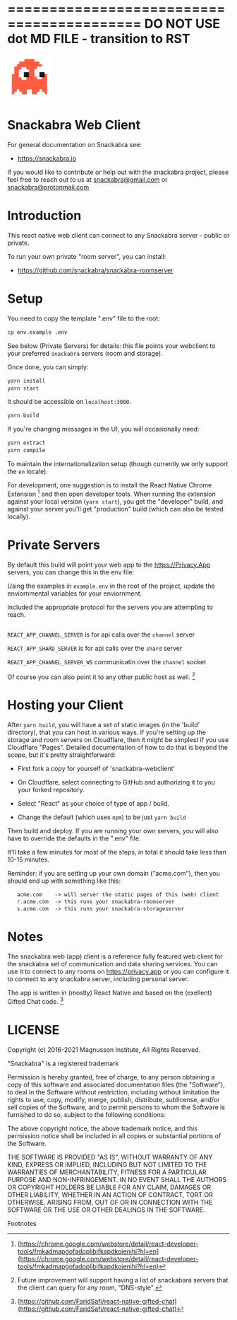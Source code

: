 
==========================================
DO NOT USE dot MD FILE - transition to RST
==========================================



<img style="height: 100px" src="snackabra.svg">


 Snackabra Web Client
======================

For general documentation on Snackabra see:

* https://snackabra.io

If you would like to contribute or help out with the snackabra
project, please feel free to reach out to us at snackabra@gmail.com or
snackabra@protonmail.com


Introduction
============

This react native web client can connect to any Snackabra server -
public or private.

To run your own private "room server", you can install:

* https://github.com/snackabra/snackabra-roomserver


Setup
=====

You need to copy the template ".env" file to the root:

``` bash
cp env.example .env
```
See below (Private Servers) for details: this file points your
webclient to your preferred ``snackabra`` servers (room and storage).

Once done, you can simply:

``` bash
yarn install
yarn start
```

It should be accessible on ``localhost:3000``.


``` bash
yarn build
```


If you're changing messages in the UI, you will occasionally need:

``` bash
yarn extract
yarn compile
```

To maintain the internationalization setup (though currently we
only support the ``en`` locale).

For development, one suggestion is to install the React Native Chrome
Extension [^1] and then open developer tools. When running the
extension against your local version (``yarn start``), you get the
"developer" build, and against your server you'll get "production"
build (which can also be tested locally).



Private Servers
===============

By default this build will point your web app to the
https://Privacy.App servers, you can change this in the env file:

Using the examples in ``example.env`` in the root of the project, update
the enviornmental variables for your enviornment.

Included the appropriate protocol for the servers you are attempting to reach. 

```
```

``REACT_APP_CHANNEL_SERVER`` is for api calls over the ``channel`` server


``REACT_APP_SHARD_SERVER`` is for api calls over the ``shard`` server


``REACT_APP_CHANNEL_SERVER_WS`` communicatin over the ``channel`` socket


Of course you can also point it to any other public host as well. [^2]


Hosting your Client
===================

After ``yarn build``, you will have a set of static images (in the
'build' directory), that you can host in various ways. If you're
setting up the storage and room servers on Cloudflare, then
it might be simplest if you use Cloudflare "Pages". Detailed
documentation of how to do that is beyond the scope, but
it's pretty straightforward:

* First fork a copy for yourself of 'snackabra-webclient'

* On Cloudflare, select connecting to GitHub and authorizing
  it to you your forked repository.

* Select "React" as your choice of type of app / build.

* Change the default (which uses ``npm``) to be just
  ``yarn build``

Then build and deploy. If you are running your own
servers, you will also have to override the defaults in
the ".env" file.

It'll take a few minutes for most of the steps, in total it should
take less than 10-15 minutes.

Reminder: if you are setting up your own domain ("acme.com"), then
you should end up with something like this:

```
   acme.com    -> will server the static pages of this (web) client
   r.acme.com  -> this runs your snackabra-roomserver
   s.acme.com  -> this runs your snackabra-storageserver
```

Notes
=====

The snackabra web (app) client is a reference fully featured
web client for the snackabra set of communication and data
sharing services. You can use it to connect to any rooms
on https://privacy.app or you can configure it to connect
to any snackabra server, including personal server.

The app is written in (mostly) React Native and based on the
(exellent) Gifted Chat code. [^3]


LICENSE
=======

Copyright (c) 2016-2021 Magnusson Institute, All Rights Reserved.

"Snackabra" is a registered trademark

Permission is hereby granted, free of charge, to any person obtaining
a copy of this software and associated documentation files (the
"Software"), to deal in the Software without restriction, including
without limitation the rights to use, copy, modify, merge, publish,
distribute, sublicense, and/or sell copies of the Software, and to
permit persons to whom the Software is furnished to do so, subject to
the following conditions:

The above copyright notice, the above trademark notice, and this
permission notice shall be included in all copies or substantial
portions of the Software.

THE SOFTWARE IS PROVIDED "AS IS", WITHOUT WARRANTY OF ANY KIND,
EXPRESS OR IMPLIED, INCLUDING BUT NOT LIMITED TO THE WARRANTIES OF
MERCHANTABILITY, FITNESS FOR A PARTICULAR PURPOSE AND
NON-INFRINGEMENT. IN NO EVENT SHALL THE AUTHORS OR COPYRIGHT HOLDERS BE
LIABLE FOR ANY CLAIM, DAMAGES OR OTHER LIABILITY, WHETHER IN AN ACTION
OF CONTRACT, TORT OR OTHERWISE, ARISING FROM, OUT OF OR IN CONNECTION
WITH THE SOFTWARE OR THE USE OR OTHER DEALINGS IN THE SOFTWARE.


Footnotes

[^1]: [https://chrome.google.com/webstore/detail/react-developer-tools/fmkadmapgofadopljbjfkapdkoienihi?hl=en](https://chrome.google.com/webstore/detail/react-developer-tools/fmkadmapgofadopljbjfkapdkoienihi?hl=en)

[^2]: Future improvement will support having a list of snackabara servers that the client
	  can query for any room, "DNS-style".

[^3]: [https://github.com/FaridSafi/react-native-gifted-chat](https://github.com/FaridSafi/react-native-gifted-chat)